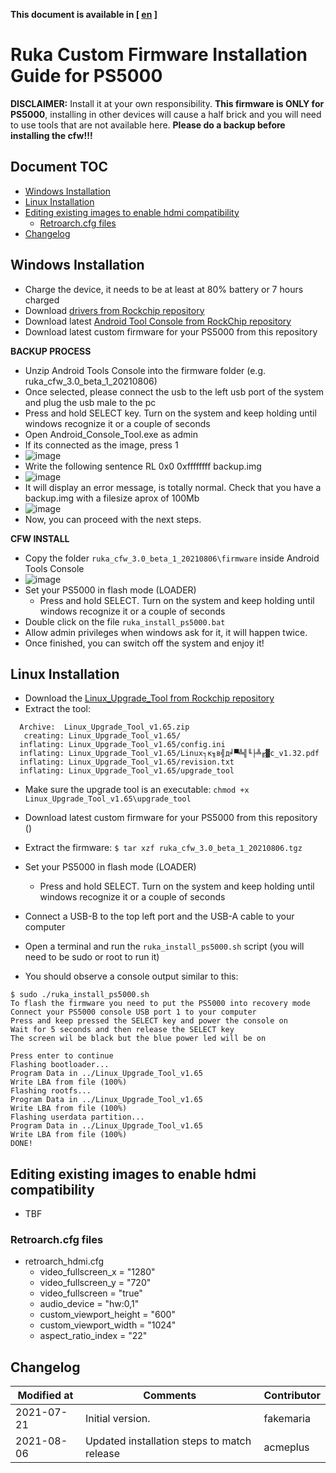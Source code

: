 **This document is available in [ [en](install_ps5000.md) ]**

# Ruka Custom Firmware Installation Guide for PS5000

**DISCLAIMER:**
Install it at your own responsibility. **This firmware is ONLY for PS5000**, installing in other devices will cause a half brick and you will need to use tools that are not available here.
**Please do a backup before installing the cfw!!!**

## Document TOC

* [Windows Installation](#windows-installation)
* [Linux Installation](#linux-installation)
* [Editing existing images to enable hdmi compatibility](#editing-existing-images-to-enable-hdmi-compatibility)
  - [Retroarch.cfg files](#retroarchcfg-files)
* [Changelog](#changelog)

## Windows Installation

* Charge the device, it needs to be at least at 80% battery or 7 hours charged
* Download [drivers from Rockchip repository](https://github.com/rockchip-linux/tools/raw/master/windows/DriverAssitant_v5.11.zip)
* Download latest [Android Tool Console from RockChip repository](https://github.com/rockchip-linux/tools/blob/master/windows/AndroidTool_Console_v2.4.zip)
* Download latest custom firmware for your PS5000 from this repository
  
**BACKUP PROCESS**
* Unzip Android Tools Console into the firmware folder (e.g. ruka_cfw_3.0_beta_1_20210806)
* Once selected, please connect the usb to the left usb port of the system and plug the usb male to the pc
* Press and hold SELECT key. Turn on the system and keep holding until windows recognize it or a couple of seconds
* Open Android_Console_Tool.exe as admin
* If its connected as the image, press 1 
* ![image](https://user-images.githubusercontent.com/67930710/122982066-b92b9e80-d39a-11eb-954d-5a37ca561dd7.png)
* Write the following sentence RL 0x0 0xffffffff backup.img 
* ![image](https://user-images.githubusercontent.com/67930710/122982706-7ae2af00-d39b-11eb-9898-4276a9ad0fd9.png)
* It will display an error message, is totally normal. Check that you have a backup.img with a filesize aprox of 100Mb 
* ![image](https://user-images.githubusercontent.com/67930710/122982826-a1084f00-d39b-11eb-829e-717bf4b5fb02.png)
* Now, you can proceed with the next steps. 

**CFW INSTALL**

* Copy the folder ```ruka_cfw_3.0_beta_1_20210806\firmware``` inside Android Tools Console
* ![image](https://user-images.githubusercontent.com/67930710/128572776-2a181080-9357-461c-8af0-91febb589360.png)
* Set your PS5000 in flash mode (LOADER)
  * Press and hold SELECT. Turn on the system and keep holding until windows recognize it or a couple of seconds
* Double click on the file ```ruka_install_ps5000.bat```  
* Allow admin privileges when windows ask for it, it will happen twice.
* Once finished, you can switch off the system and enjoy it!

## Linux Installation

* Download the [Linux_Upgrade_Tool from Rockchip repository](https://github.com/rockchip-linux/tools/raw/master/linux/Linux_Upgrade_Tool/Linux_Upgrade_Tool_v1.65.zip)
* Extract the tool: 
```$ unzip Linux_Upgrade_Tool_v1.65.zip
  Archive:  Linux_Upgrade_Tool_v1.65.zip
   creating: Linux_Upgrade_Tool_v1.65/
  inflating: Linux_Upgrade_Tool_v1.65/config.ini  
  inflating: Linux_Upgrade_Tool_v1.65/Linux┐к╖в╣д╛▀╩╣╙├╩╓▓с_v1.32.pdf  
  inflating: Linux_Upgrade_Tool_v1.65/revision.txt  
  inflating: Linux_Upgrade_Tool_v1.65/upgrade_tool 
```
* Make sure the upgrade tool is an executable: ```chmod +x Linux_Upgrade_Tool_v1.65\upgrade_tool```
* Download latest custom firmware for your PS5000 from this repository ()
    
 * Extract the firmware: ```$ tar xzf ruka_cfw_3.0_beta_1_20210806.tgz```

* Set your PS5000 in flash mode (LOADER)
  * Press and hold SELECT. Turn on the system and keep holding until windows recognize it or a couple of seconds
* Connect a USB-B to the top left port and the USB-A cable to your computer
* Open a terminal and run the ```ruka_install_ps5000.sh``` script (you will need to be sudo or root to run it) 
* You should observe a console output similar to this:
 ```
 $ sudo ./ruka_install_ps5000.sh
To flash the firmware you need to put the PS5000 into recovery mode
Connect your PS5000 console USB port 1 to your computer
Press and keep pressed the SELECT key and power the console on
Wait for 5 seconds and then release the SELECT key
The screen wil be black but the blue power led will be on

Press enter to continue
Flashing bootloader...
Program Data in ../Linux_Upgrade_Tool_v1.65
Write LBA from file (100%)
Flashing rootfs...
Program Data in ../Linux_Upgrade_Tool_v1.65
Write LBA from file (100%)
Flashing userdata partition...
Program Data in ../Linux_Upgrade_Tool_v1.65
Write LBA from file (100%)
DONE!
```

## Editing existing images to enable hdmi compatibility

* TBF

### Retroarch.cfg files


* retroarch_hdmi.cfg
  * video_fullscreen_x = "1280"
  * video_fullscreen_y = "720"
  * video_fullscreen = "true"
  * audio_device = "hw:0,1"
  * custom_viewport_height = "600"
  * custom_viewport_width = "1024"
  * aspect_ratio_index = "22"

## Changelog

| Modified at | Comments |Contributor |
| ----------- | -------- | ---------- |
| 2021-07-21  | Initial version. | fakemaria |
| 2021-08-06  | Updated installation steps to match release | acmeplus |

